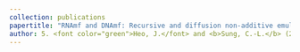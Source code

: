```yaml
---
collection: publications
papertitle: "RNAmf and DNAmf: Recursive and diffusion non-additive emulators with active learning for multi-fidelity simulation in R"
author: 5. <font color="green">Heo, J.</font> and <b>Sung, C.-L.</b> (2025)
---
```

